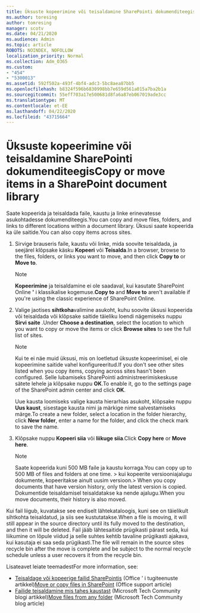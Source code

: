 ```yaml
---
title: Üksuste kopeerimine või teisaldamine SharePointi dokumenditeegis
ms.author: toresing
author: tomresing
manager: scotv
ms.date: 04/21/2020
ms.audience: Admin
ms.topic: article
ROBOTS: NOINDEX, NOFOLLOW
localization_priority: Normal
ms.collection: Adm_O365
ms.custom:
- "454"
- "5300013"
ms.assetid: 592f502a-493f-4bf4-adc3-5bc8aea87bb5
ms.openlocfilehash: b8324f596b6830998bb7e659d561a015a7ba2b1a
ms.sourcegitcommit: 55eff703a17e500681d8fa6a87eb067019ade3cc
ms.translationtype: MT
ms.contentlocale: et-EE
ms.lasthandoff: 04/22/2020
ms.locfileid: "43715664"
---
```

# <a name="copy-or-move-items-in-a-sharepoint-document-library"></a><span data-ttu-id="a2dc5-102">Üksuste kopeerimine või teisaldamine SharePointi dokumenditeegis</span><span class="sxs-lookup"><span data-stu-id="a2dc5-102">Copy or move items in a SharePoint document library</span></span>

<span data-ttu-id="a2dc5-103">Saate kopeerida ja teisaldada faile, kaustu ja linke erinevatesse asukohtadesse dokumenditeegis.</span><span class="sxs-lookup"><span data-stu-id="a2dc5-103">You can copy and move files, folders, and links to different locations within a document library.</span></span> <span data-ttu-id="a2dc5-104">Üksusi saate kopeerida ka üle saitide.</span><span class="sxs-lookup"><span data-stu-id="a2dc5-104">You can also copy items across sites.</span></span> 
  
1. <span data-ttu-id="a2dc5-105">Sirvige brauseris faile, kaustu või linke, mida soovite teisaldada, ja seejärel klõpsake käsku **Kopeeri** või **Teisalda**.</span><span class="sxs-lookup"><span data-stu-id="a2dc5-105">In a browser, browse to the files, folders, or links you want to move, and then click **Copy to** or **Move to**.</span></span>

    > [!NOTE]
    > <span data-ttu-id="a2dc5-106">**Kopeerimine** ja teisaldamine ei ole saadaval, kui kasutate SharePoint Online **'** i klassikalise kogemuse.</span><span class="sxs-lookup"><span data-stu-id="a2dc5-106">**Copy to** and **Move to** aren't available if you're using the classic experience of SharePoint Online.</span></span>
  
2. <span data-ttu-id="a2dc5-107">Valige jaotises **sihtkoha**valimine asukoht, kuhu soovite üksusi kopeerida või teisaldada või klõpsake saitide täieliku loendi nägemiseks nuppu **Sirvi saite** .</span><span class="sxs-lookup"><span data-stu-id="a2dc5-107">Under **Choose a destination**, select the location to which you want to copy or move the items or click **Browse sites** to see the full list of sites.</span></span>

    > [!NOTE]
    > <span data-ttu-id="a2dc5-108">Kui te ei näe muid üksusi, mis on loetletud üksuste kopeerimisel, ei ole kopeerimine saitide vahel konfigureeritud.</span><span class="sxs-lookup"><span data-stu-id="a2dc5-108">If you don't see other sites listed when you copy items, copying across sites hasn't been configured.</span></span> <span data-ttu-id="a2dc5-109">Selle lubamiseks SharePointi administreerimiskeskuse sätete lehele ja klõpsake nuppu **OK**.</span><span class="sxs-lookup"><span data-stu-id="a2dc5-109">To enable it, go to the settings page of the SharePoint admin center and click **OK**.</span></span>
  
    <span data-ttu-id="a2dc5-110">Uue kausta loomiseks valige kausta hierarhias asukoht, klõpsake nuppu **Uus kaust**, sisestage kausta nimi ja märkige nime salvestamiseks märge.</span><span class="sxs-lookup"><span data-stu-id="a2dc5-110">To create a new folder, select a location in the folder hierarchy, click **New folder**, enter a name for the folder, and click the check mark to save the name.</span></span>

3. <span data-ttu-id="a2dc5-111">Klõpsake nuppu **Kopeeri siia** või **liikuge siia**.</span><span class="sxs-lookup"><span data-stu-id="a2dc5-111">Click **Copy here** or **Move here**.</span></span>

    > [!NOTE]
    > <span data-ttu-id="a2dc5-112">Saate kopeerida kuni 500 MB faile ja kaustu korraga.</span><span class="sxs-lookup"><span data-stu-id="a2dc5-112">You can copy up to 500 MB of files and folders at one time.</span></span> <span data-ttu-id="a2dc5-113">> kui kopeerite versiooniajalugu dokumente, kopeeritakse ainult uusim versioon.</span><span class="sxs-lookup"><span data-stu-id="a2dc5-113">>  When you copy documents that have version history, only the latest version is copied.</span></span> <span data-ttu-id="a2dc5-114">Dokumentide teisaldamisel teisaldatakse ka nende ajalugu.</span><span class="sxs-lookup"><span data-stu-id="a2dc5-114">When you move documents, their history is also moved.</span></span>
  
 <span data-ttu-id="a2dc5-115">Kui fail liigub, kuvatakse see endiselt lähtekataloogis, kuni see on täielikult sihtkohta teisaldatud, ja siis see kustutatakse.</span><span class="sxs-lookup"><span data-stu-id="a2dc5-115">When a file is moving, it will still appear in the source directory until its fully moved to the destination, and then it will be deleted.</span></span> <span data-ttu-id="a2dc5-116">Fail jääb lähtesaitide prügikasti pärast seda, kui liikumine on lõpule viidud ja selle suhtes kehtib tavaline prügikasti ajakava, kui kasutaja ei saa seda prügikasti.</span><span class="sxs-lookup"><span data-stu-id="a2dc5-116">The file will remain in the source sites recycle bin after the move is complete and be subject to the normal recycle schedule unless a user recovers it from the recycle bin.</span></span>

<span data-ttu-id="a2dc5-117">Lisateavet leiate teemadest</span><span class="sxs-lookup"><span data-stu-id="a2dc5-117">For more information, see:</span></span>

 - <span data-ttu-id="a2dc5-118">[Teisaldage või kopeerige failid SharePointis](https://support.office.com/article/move-or-copy-files-in-sharepoint-00e2f483-4df3-46be-a861-1f5f0c1a87bc) (Office ' i tugiteenuste artikkel)</span><span class="sxs-lookup"><span data-stu-id="a2dc5-118">[Move or copy files in SharePoint](https://support.office.com/article/move-or-copy-files-in-sharepoint-00e2f483-4df3-46be-a861-1f5f0c1a87bc) (Office support article)</span></span>
 - <span data-ttu-id="a2dc5-119">[Failide teisaldamine mis tahes kaustast](https://techcommunity.microsoft.com/t5/Microsoft-SharePoint-Blog/Now-move-files-anywhere-in-Office-365-SharePoint-and-OneDrive/ba-p/146973) (Microsoft Tech Community blogi artikkel)</span><span class="sxs-lookup"><span data-stu-id="a2dc5-119">[Move files from any folder](https://techcommunity.microsoft.com/t5/Microsoft-SharePoint-Blog/Now-move-files-anywhere-in-Office-365-SharePoint-and-OneDrive/ba-p/146973) (Microsoft Tech Community blog article)</span></span>  